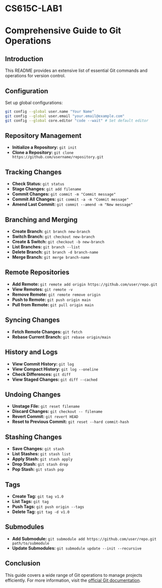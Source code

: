 # CS615C-LAB1
# Comprehensive Guide to Git Operations

## Introduction
This README provides an extensive list of essential Git commands and operations for version control.

## Configuration
Set up global configurations:
```bash
git config --global user.name "Your Name"
git config --global user.email "your.email@example.com"
git config --global core.editor "code --wait" # Set default editor
```

## Repository Management
- **Initialize a Repository:** `git init`
- **Clone a Repository:** `git clone https://github.com/username/repository.git`

## Tracking Changes
- **Check Status:** `git status`
- **Stage Changes:** `git add filename`
- **Commit Changes:** `git commit -m "Commit message"`
- **Commit All Changes:** `git commit -a -m "Commit message"`
- **Amend Last Commit:** `git commit --amend -m "New message"`

## Branching and Merging
- **Create Branch:** `git branch new-branch`
- **Switch Branch:** `git checkout new-branch`
- **Create & Switch:** `git checkout -b new-branch`
- **List Branches:** `git branch --list`
- **Delete Branch:** `git branch -d branch-name`
- **Merge Branch:** `git merge branch-name`

## Remote Repositories
- **Add Remote:** `git remote add origin https://github.com/user/repo.git`
- **View Remotes:** `git remote -v`
- **Remove Remote:** `git remote remove origin`
- **Push to Remote:** `git push origin main`
- **Pull from Remote:** `git pull origin main`

## Syncing Changes
- **Fetch Remote Changes:** `git fetch`
- **Rebase Current Branch:** `git rebase origin/main`

## History and Logs
- **View Commit History:** `git log`
- **View Compact History:** `git log --oneline`
- **Check Differences:** `git diff`
- **View Staged Changes:** `git diff --cached`

## Undoing Changes
- **Unstage File:** `git reset filename`
- **Discard Changes:** `git checkout -- filename`
- **Revert Commit:** `git revert HEAD`
- **Reset to Previous Commit:** `git reset --hard commit-hash`

## Stashing Changes
- **Save Changes:** `git stash`
- **List Stashes:** `git stash list`
- **Apply Stash:** `git stash apply`
- **Drop Stash:** `git stash drop`
- **Pop Stash:** `git stash pop`

## Tags
- **Create Tag:** `git tag v1.0`
- **List Tags:** `git tag`
- **Push Tags:** `git push origin --tags`
- **Delete Tag:** `git tag -d v1.0`

## Submodules
- **Add Submodule:** `git submodule add https://github.com/user/repo.git path/to/submodule`
- **Update Submodules:** `git submodule update --init --recursive`

## Conclusion
This guide covers a wide range of Git operations to manage projects efficiently. For more information, visit the [official Git documentation](https://git-scm.com/doc).

